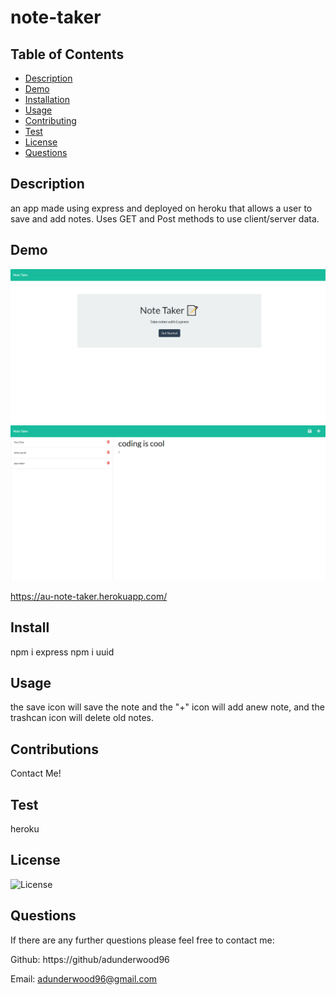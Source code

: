# note-taker

## Table of Contents

- [Description](#Description)
- [Demo](#Demo)
- [Installation](#Installation)
- [Usage](#Usage)
- [Contributing](#Contributing)
- [Test](#Tests)
- [License](#License)
- [Questions](#Questions)

## Description

an app made using express and deployed on heroku that allows a user to save and add notes. Uses GET and Post methods to use client/server data.

## Demo

![start screen](https://github.com/adunderwood96/note-taker/blob/c653e120aa833c12111944046b22c1ea75239270/public/assets/images/start.png)
![notes](https://github.com/adunderwood96/note-taker/blob/c653e120aa833c12111944046b22c1ea75239270/public/assets/images/notes.png)

https://au-note-taker.herokuapp.com/

## Install

npm i express npm i uuid

## Usage

the save icon will save the note and the "+" icon will add anew note, and the trashcan icon will delete old notes.

## Contributions

Contact Me!

## Test

heroku

## License

![License](https://img.shields.io/badge/License-MIT-yellow.svg)

## Questions

If there are any further questions please feel free to contact me:

Github: https://github/adunderwood96

Email: adunderwood96@gmail.com
